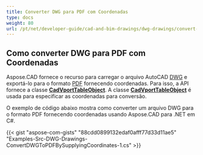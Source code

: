 ```yaml
---
title: Converter DWG para PDF com Coordenadas
type: docs
weight: 80
url: /pt/net/developer-guide/cad-and-bim-drawings/dwg-drawings/convert-dwg-to-dwf-with-coordinatesconvert-dwg-to-pdf-with-coordinates/
---
```


## **Como converter DWG para PDF com Coordenadas**

Aspose.CAD fornece o recurso para carregar o arquivo AutoCAD [DWG](https://docs.fileformat.com/cad/dwg/) e exportá-lo para o formato [PDF](https://docs.fileformat.com/pdf/) fornecendo coordenadas. Para isso, a API fornece a classe [**CadVportTableObject**](https://reference.aspose.com/cad/net/aspose.cad.fileformats.cad.cadtables/cadvporttableobject). A classe [**CadVportTableObject**](https://reference.aspose.com/cad/net/aspose.cad.fileformats.cad.cadtables/cadvporttableobject) é usada para especificar as coordenadas para conversão.

O exemplo de código abaixo mostra como converter um arquivo DWG para o formato PDF fornecendo coordenadas usando Aspose.CAD para .NET em C#.

{{< gist "aspose-com-gists" "88cdd0899132edaf0afff77d33d11ae5" "Examples-Src-DWG-Drawings-ConvertDWGToPDFBySupplyingCoordinates-1.cs" >}}
